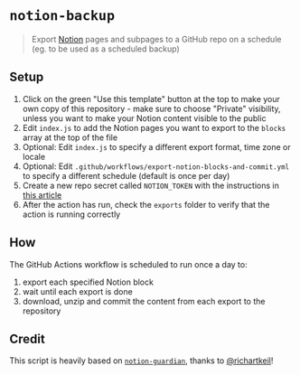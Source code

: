 # `notion-backup`

> Export [Notion](https://www.notion.so/) pages and subpages to a GitHub repo on a schedule (eg. to be used as a scheduled backup)

## Setup

1. Click on the green "Use this template" button at the top to make your own copy of this repository - make sure to choose "Private" visibility, unless you want to make your Notion content visible to the public
2. Edit `index.js` to add the Notion pages you want to export to the `blocks` array at the top of the file
3. Optional: Edit `index.js` to specify a different export format, time zone or locale
4. Optional: Edit `.github/workflows/export-notion-blocks-and-commit.yml` to specify a different schedule (default is once per day)
5. Create a new repo secret called `NOTION_TOKEN` with the instructions in [this article](https://artur-en.medium.com/automated-notion-backups-f6af4edc298d)
6. After the action has run, check the `exports` folder to verify that the action is running correctly

## How

The GitHub Actions workflow is scheduled to run once a day to:

1. export each specified Notion block
2. wait until each export is done
3. download, unzip and commit the content from each export to the repository

## Credit

This script is heavily based on [`notion-guardian`](https://github.com/richartkeil/notion-guardian), thanks to [@richartkeil](https://github.com/richartkeil)!
